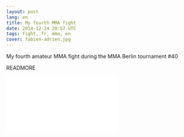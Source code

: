 ```yaml
---
layout: post
lang: en
title: My fourth MMA fight
date: 2014-12-24 20:57 UTC
tags: fight, fr, mma, en
cover: fabien-adrien.jpg
---
```

My fourth amateur MMA fight during the MMA Berlin tournament #40

READMORE

<iframe src="//www.youtube.com/embed/uvAPuL9XCX4" frameborder="0" allowfullscreen></iframe>